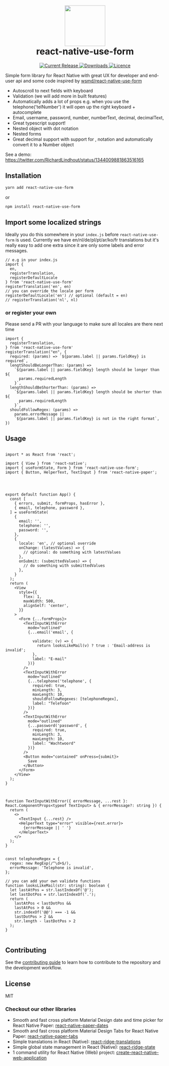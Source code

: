 
<h1 align="center">
  <img src="https://user-images.githubusercontent.com/6492229/120776507-9c7f1200-c524-11eb-905e-5ad46f2c2709.png" width="128">
  <br>
  react-native-use-form
</h1>

<p align="center">
  <a href="https://www.npmjs.com/package/react-native-use-form">
    <img src="https://img.shields.io/npm/v/react-native-use-form.svg" alt="Current Release" />
  </a>
  <a href="https://www.npmjs.com/package/react-native-use-form">
    <img src="https://badgen.net/npm/dt/react-native-use-form" alt="Downloads" />
  </a>

  <a href="https://github.com/web-ridge/react-native-use-form/blob/master/LICENSE">
    <img src="https://img.shields.io/github/license/web-ridge/react-native-use-form.svg" alt="Licence">
  </a>
</p>

Simple form library for React Native with great UX for developer and end-user api and some code inspired by [wsmd/react-native-use-form](https://github.com/wsmd/react-native-use-form)


- Autoscroll to next fields with keyboard
- Validation (we will add more in built features)
- Automatically adds a lot of props e.g. when you use the telephone('telNumber') it will open up the right keyboard + autocomplete
- Email, username, password, number, numberText, decimal, decimalText,
- Great typescript support!
- Nested object with dot notation
- Nested forms
- Great decimal support with support for , notation and automatically convert it to a Number object

See a demo: https://twitter.com/RichardLindhout/status/1344009881863516165

## Installation

```sh
yarn add react-native-use-form
```
or
```sh
npm install react-native-use-form
```



## Import some localized strings
Ideally you do this somewhere in your `index.js` before `react-native-use-form` is used.
Currently we have en/nl/de/pl/pt/ar/ko/fr translations but it's really easy to add one extra since it are only some labels and error messages.

```tsx
// e.g in your index.js
import {
  en,
  registerTranslation,
  registerDefaultLocale
} from 'react-native-use-form'
registerTranslation('en', en)
// you can override the locale per form
registerDefaultLocale('en') // optional (default = en)
// registerTranslation('nl', nl)
```

### or register your own
Please send a PR with your language to make sure all locales are there next time
```tsx
import {
  registerTranslation,
} from 'react-native-use-form'
registerTranslation("en", {
  required: (params) => `${params.label || params.fieldKey} is required`,
  lengtShouldBeLongerThan: (params) =>
    `${params.label || params.fieldKey} length should be longer than ${
      params.requiredLength
    }`,
  lengthShouldBeShorterThan: (params) =>
    `${params.label || params.fieldKey} length should be shorter than ${
      params.requiredLength
    }`,
  shouldFollowRegex: (params) =>
    params.errorMessage ||
    `${params.label || params.fieldKey} is not in the right format`,
})
```

## Usage
```tsx

import * as React from 'react';

import { View } from 'react-native';
import { useFormState, Form } from 'react-native-use-form';
import { Button, HelperText, TextInput } from 'react-native-paper';




export default function App() {
  const [
    { errors, submit, formProps, hasError },
    { email, telephone, password },
  ] = useFormState(
    {
      email: '',
      telephone: '',
      password: '',
    },
    {
      locale: 'en', // optional override
      onChange: (latestValues) => {
        // optional: do something with latestValues
      },
      onSubmit: (submittedValues) => {
        // do something with submittedValues
      },
    }
  );
  return (
    <View
      style={{
        flex: 1,
        maxWidth: 500,
        alignSelf: 'center',
      }}
    >
      <Form {...formProps}>
        <TextInputWithError
          mode="outlined"
          {...email('email', {

            validate: (v) => {
              return looksLikeMail(v) ? true : 'Email-address is invalid';
            },
            label: "E-mail"
          })}
        />
        <TextInputWithError
          mode="outlined"
          {...telephone('telephone', {
            required: true,
            minLength: 3,
            maxLength: 10,
            shouldFollowRegexes: [telephoneRegex],
            label: "Telefoon"
          })}
        />
        <TextInputWithError
          mode="outlined"
          {...password('password', {
            required: true,
            minLength: 3,
            maxLength: 10,
            label: "Wachtwoord"
          })}
        />
        <Button mode="contained" onPress={submit}>
          Save
        </Button>
      </Form>
    </View>
  );
}



function TextInputWithError({ errorMessage, ...rest }: React.ComponentProps<typeof TextInput> & { errorMessage?: string }) {
  return (
    <>
      <TextInput {...rest} />
      <HelperText type="error" visible={rest.error}>
        {errorMessage || ' '}
      </HelperText>
    </>
  );
}


const telephoneRegex = {
  regex: new RegExp(/^\d+$/),
  errorMessage: 'Telephone is invalid',
};

// you can add your own validate functions
function looksLikeMail(str: string): boolean {
  let lastAtPos = str.lastIndexOf('@');
  let lastDotPos = str.lastIndexOf('.');
  return (
    lastAtPos < lastDotPos &&
    lastAtPos > 0 &&
    str.indexOf('@@') === -1 &&
    lastDotPos > 2 &&
    str.length - lastDotPos > 2
  );
}


```

## Contributing

See the [contributing guide](../CONTRIBUTING.md) to learn how to contribute to the repository and the development workflow.

## License

MIT

### Checkout our other libraries
- Smooth and fast cross platform Material Design date and time picker for React Native Paper: [react-native-paper-dates](https://github.com/web-ridge/react-native-paper-dates)
- Smooth and fast cross platform Material Design Tabs for React Native Paper: [react-native-paper-tabs](https://github.com/web-ridge/react-native-paper-tabs)
- Simple translations in React (Native): [react-ridge-translations](https://github.com/web-ridge/react-ridge-translations)
- Simple global state management in React (Native): [react-ridge-state](https://github.com/web-ridge/react-ridge-state)
- 1 command utility for React Native (Web) project: [create-react-native-web-application](https://github.com/web-ridge/create-react-native-web-application)

